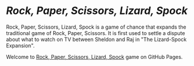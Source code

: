 # **_Rock, Paper, Scissors, Lizard, Spock_**

Rock, Paper, Scissors, Lizard, Spock is a game of chance that expands the traditional game of Rock, Paper, Scissors. It is first used to settle a dispute about what to watch on TV between Sheldon and Raj in "The Lizard-Spock Expansion".

Welcome to [Rock, Paper, Scissors, Lizard, Spock](https://sergii-kostanets.github.io/codeinstitute-rock-paper-scissors-lizard-spock/) game on GitHub Pages.
